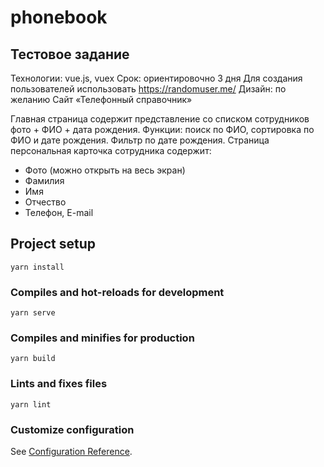 # phonebook
## Тестовое задание

Технологии: vue.js, vuex
Срок: ориентировочно 3 дня 
Для создания пользователей использовать https://randomuser.me/ 
Дизайн: по желанию 
Сайт «Телефонный справочник» 

Главная страница содержит представление со списком сотрудников фото + ФИО + дата рождения. 
Функции: поиск по ФИО, сортировка по ФИО и дате рождения. 
Фильтр по дате рождения. 
Страница персональная карточка сотрудника содержит: 
- Фото (можно открыть на весь экран) 
- Фамилия 
- Имя 
- Отчество 
- Телефон, E-mail

## Project setup
```
yarn install
```

### Compiles and hot-reloads for development
```
yarn serve
```

### Compiles and minifies for production
```
yarn build
```

### Lints and fixes files
```
yarn lint
```

### Customize configuration
See [Configuration Reference](https://cli.vuejs.org/config/).
